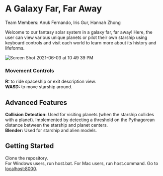 # A Galaxy Far, Far Away

Team Members: Anuk Fernando, Iris Gur, Hannah Zhong  
 
Welcome to our fantasy solar system in a galaxy far, far away! Here, the user can view various unique planets or pilot their own starship using keyboard controls and visit each world to learn more about its history and lifeforms.  

![Screen Shot 2021-06-03 at 10 49 39 PM](https://user-images.githubusercontent.com/50278606/120851077-520e8d00-c546-11eb-876a-ecec8cb77abf.png)


### Movement Controls
**R:** to ride spaceship or exit description view.  
**WASD:** to move starship around.  
## Advanced Features

**Collision Detection:** Used for visiting planets (when the starship collides with a planet). Implemented by detecting a threshold on the Pythagorean distance between the starship and planet centers.  
**Blender:** Used for starship and alien models.  

## Getting Started
Clone the repository.  
For Windows users, run host.bat. For Mac users, run host.command. Go to [localhost:8000](http://localhost:8000/).
